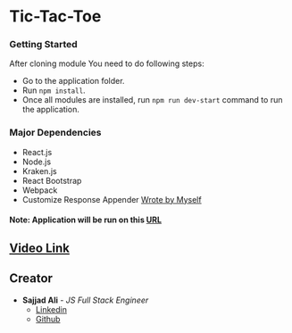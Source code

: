 # Tic-Tac-Toe

### Getting Started
After cloning module You need to do following steps:

* Go to the application folder.
* Run `npm install`.
* Once all modules are installed, run `npm run dev-start` command to run the application.

### Major Dependencies
* React.js
* Node.js
* Kraken.js
* React Bootstrap
* Webpack
* Customize Response Appender [Wrote by Myself](https://www.npmjs.com/package/customize-response-appender)

#### **Note:** Application will be run on this [URL](http://localhost:8001)

## [Video Link](https://www.loom.com/share/2d627c0faa1042ddaddc6d7455ec4ea3)

## Creator
* **Sajjad Ali** - *JS Full Stack Engineer* 
  - [Linkedin](https://www.linkedin.com/in/iamsajjadali)
  - [Github](http://isajjadali.github.io)
